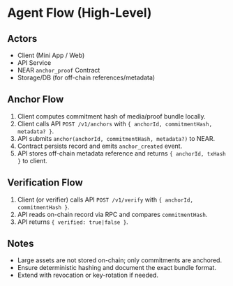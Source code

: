 # Agent Flow (High-Level)

## Actors

- Client (Mini App / Web)
- API Service
- NEAR `anchor_proof` Contract
- Storage/DB (for off-chain references/metadata)

## Anchor Flow

1. Client computes commitment hash of media/proof bundle locally.
2. Client calls API `POST /v1/anchors` with `{ anchorId, commitmentHash, metadata? }`.
3. API submits `anchor(anchorId, commitmentHash, metadata?)` to NEAR.
4. Contract persists record and emits `anchor_created` event.
5. API stores off-chain metadata reference and returns `{ anchorId, txHash }` to client.

## Verification Flow

1. Client (or verifier) calls API `POST /v1/verify` with `{ anchorId, commitmentHash }`.
2. API reads on-chain record via RPC and compares `commitmentHash`.
3. API returns `{ verified: true|false }`.

## Notes

- Large assets are not stored on-chain; only commitments are anchored.
- Ensure deterministic hashing and document the exact bundle format.
- Extend with revocation or key-rotation if needed.

